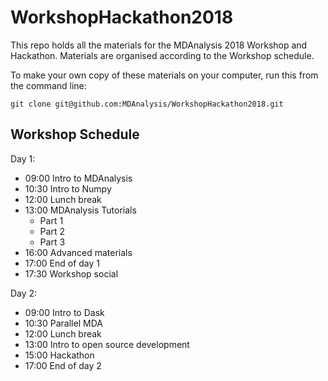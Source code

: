 # WorkshopHackathon2018

This repo holds all the materials for the MDAnalysis 2018 Workshop and Hackathon.
Materials are organised according to the Workshop schedule.

To make your own copy of these materials on your computer, run this from the command line:
```
git clone git@github.com:MDAnalysis/WorkshopHackathon2018.git
```

## Workshop Schedule

Day 1:
 - 09:00 Intro to MDAnalysis
 - 10:30 Intro to Numpy
 - 12:00 Lunch break
 - 13:00 MDAnalysis Tutorials
   - Part 1
   - Part 2
   - Part 3
 - 16:00 Advanced materials
 - 17:00 End of day 1
 - 17:30 Workshop social 
 
Day 2:
 - 09:00 Intro to Dask
 - 10:30 Parallel MDA
 - 12:00 Lunch break
 - 13:00 Intro to open source development
 - 15:00 Hackathon
 - 17:00 End of day 2
 
